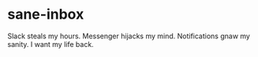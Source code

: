 # sane-inbox
Slack steals my hours. Messenger hijacks my mind. Notifications gnaw my sanity. I want my life back.
